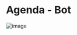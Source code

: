 # Agenda - Bot

![image](https://github.com/SardorSohinazarov/Agenda/assets/107931170/5f4bbcf1-75de-461c-a9b2-2a17ce055bc6)


